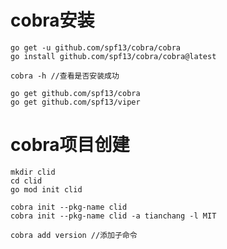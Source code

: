 # cobra安装
    go get -u github.com/spf13/cobra/cobra
    go install github.com/spf13/cobra/cobra@latest

    cobra -h //查看是否安装成功

    go get github.com/spf13/cobra
    go get github.com/spf13/viper

# cobra项目创建
    mkdir clid
    cd clid
    go mod init clid

    cobra init --pkg-name clid
    cobra init --pkg-name clid -a tianchang -l MIT

    cobra add version //添加子命令